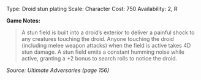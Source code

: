 Type: Droid stun plating
Scale: Character
Cost: 750
Availability: 2, R

**Game Notes:** 
> A stun field is built into a droid’s exterior to deliver a painful shock to any creatures touching the droid. Anyone touching the droid (including melee weapon attacks) when the field is active takes 4D stun damage. A stun field emits a constant humming noise while active, granting a +2 bonus to search rolls to notice the droid.

*Source: Ultimate Adversaries (page 156)*
